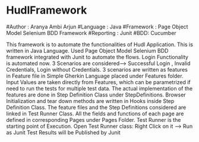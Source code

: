 # HudlFramework
#Author : Aranya Ambi Arjun
#Language : Java
#Framework : Page Object Model Selenium BDD Framework
#Reporting : Junit
#BDD: Cucumber

This framework is to automate the functionalities of Hudl Application.
This is written in Java Language.
Used Page Object Model Selenium BDD framework integrated with Junit to automate the flows.
Login Functionality is automated now.
3 Scenarios are considered--> Successful Login , Invalid Credentials, Login without Credentials.
3 scenarios are written as features in Feature file in Simple Gherkin Language placed under Features folder.
Input Values are taken directly from Features, which can be parametrized if need to run the tests for multiple test data.
The actual implementation of the features are done in Step Definition Class under StepDefinitions.
Browser Initialization and tear down methods are written in Hooks inside Step Definition Class.
The feature files and the Step Definitions considered are linked in Test Runner Class.
All the fields and functions of each page are defined in corresponding Pages under Pages Folder.
Test Runner is the starting point of Execution. Open Test Runner class: Right Click on it --> Run as Junit
Test Results will be Published by Junit
